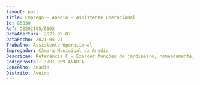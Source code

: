```yaml
--- 
layout: post
title: Emprego - Anadia - Assistente Operacional
Id: 86830
Ref: OE202105/0162
DataAbertura: 2021-05-07
DataFecho: 2021-05-21
Trabalho: Assistente Operacional
Empregador: Câmara Municipal da Anadia
Descricao: Referência C — Exercer funções de jardineiro, nomeadamente, cultivar flores, árvores, arbustos ou outras plantas, semear relvados em parques ou jardins públicos, sendo o responsável por todas as operações inerentes ao normal desenvolvimento das culturas, à sua manutenção e conservação, tais como a preparação prévia do terreno, limpeza, rega, tutoragem, aplicação dos tratamentos fitossanitários mais adequados e proteção contra eventuais condições atmosféricas adversas. Proceder à limpeza e conservação dos arruamentos e canteiros. Quando existam viveiros de plantas, procede à cultura de sementes, bolbos, porta enxertos, arbustos, árvores e flores, ao ar livre ou em estufa, para propagação. Operar com os diversos instrumentos necessários à realização das tarefas inerentes à função de jardinagem. É responsável pela limpeza, afinação e lubrificação do equipamento mecânico. Proceder a pequenas reparações, providenciando em caso de avarias maiores o arranjo do material.
CodigoPostal: 3781-909 ANADIA
Concelho: Anadia
Distrito: Aveiro
--- 
```

